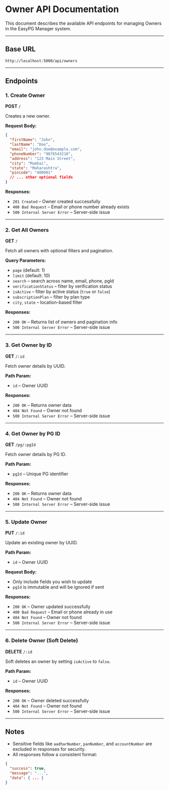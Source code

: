 # Owner API Documentation

This document describes the available API endpoints for managing Owners in the EasyPG Manager system.

---

## Base URL

```
http://localhost:5000/api/owners
```

---

## Endpoints

### 1. **Create Owner**

**POST** `/`

Creates a new owner.

**Request Body:**

```json
{
  "firstName": "John",
  "lastName": "Doe",
  "email": "john.doe@example.com",
  "phoneNumber": "9876543210",
  "address": "123 Main Street",
  "city": "Mumbai",
  "state": "Maharashtra",
  "pincode": "400001"
  // ... other optional fields
}
```

**Responses:**

* `201 Created` – Owner created successfully
* `400 Bad Request` – Email or phone number already exists
* `500 Internal Server Error` – Server-side issue

---

### 2. **Get All Owners**

**GET** `/`

Fetch all owners with optional filters and pagination.

**Query Parameters:**

* `page` (default: 1)
* `limit` (default: 10)
* `search` – search across name, email, phone, pgId
* `verificationStatus` – filter by verification status
* `isActive` – filter by active status (`true` or `false`)
* `subscriptionPlan` – filter by plan type
* `city`, `state` – location-based filter

**Responses:**

* `200 OK` – Returns list of owners and pagination info
* `500 Internal Server Error` – Server-side issue

---

### 3. **Get Owner by ID**

**GET** `/:id`

Fetch owner details by UUID.

**Path Param:**

* `id` – Owner UUID

**Responses:**

* `200 OK` – Returns owner data
* `404 Not Found` – Owner not found
* `500 Internal Server Error` – Server-side issue

---

### 4. **Get Owner by PG ID**

**GET** `/pg/:pgId`

Fetch owner details by PG ID.

**Path Param:**

* `pgId` – Unique PG identifier

**Responses:**

* `200 OK` – Returns owner data
* `404 Not Found` – Owner not found
* `500 Internal Server Error` – Server-side issue

---

### 5. **Update Owner**

**PUT** `/:id`

Update an existing owner by UUID.

**Path Param:**

* `id` – Owner UUID

**Request Body:**

* Only include fields you wish to update
* `pgId` is immutable and will be ignored if sent

**Responses:**

* `200 OK` – Owner updated successfully
* `400 Bad Request` – Email or phone already in use
* `404 Not Found` – Owner not found
* `500 Internal Server Error` – Server-side issue

---

### 6. **Delete Owner (Soft Delete)**

**DELETE** `/:id`

Soft deletes an owner by setting `isActive` to `false`.

**Path Param:**

* `id` – Owner UUID

**Responses:**

* `200 OK` – Owner deleted successfully
* `404 Not Found` – Owner not found
* `500 Internal Server Error` – Server-side issue

---

## Notes

* Sensitive fields like `aadharNumber`, `panNumber`, and `accountNumber` are excluded in responses for security.
* All responses follow a consistent format:

```json
{
  "success": true,
  "message": "...",
  "data": { ... }
}
```
